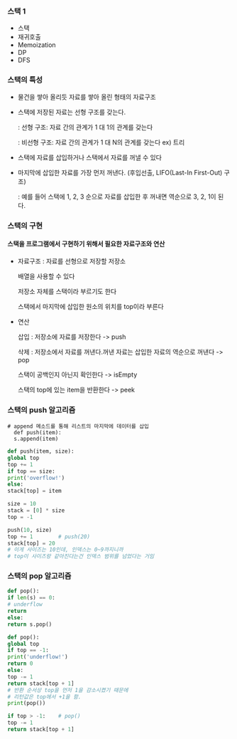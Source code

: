 ﻿### 스택 1
* 스택
* 재귀호출
* Memoization
* DP
* DFS

### 스택의 특성
* 물건을 쌓아 올리듯 자료를 쌓아 올린 형태의 자료구조
* 스택에 저장된 자료는 선형 구조를 갖는다.

  : 선형 구조: 자료 간의 관계가 1 대 1의 관계를 갖는다

  : 비선형 구조: 자료 간의 관계가 1 대 N의 관계를 갖는다 ex) 트리

* 스택에 자료를 삽입하거나 스택에서 자료를 꺼낼 수 있다
* 마지막에 삽입한 자료를 가장 먼저 꺼낸다. (후입선출, LIFO(Last-In First-Out) 구조)

  : 예를 들어 스택에 1, 2, 3 순으로 자료를 삽입한 후 꺼내면 역순으로 3, 2, 1이 된다.

### 스택의 구현
#### 스택을 프로그램에서 구현하기 위해서 필요한 자료구조와 연산
* 자료구조 : 자료를 선형으로 저장할 저장소

  배열을 사용할 수 있다

  저장소 자체를 스택이라 부르기도 한다

  스택에서 마지막에 삽입한 원소의 위치를 top이라 부른다

* 연산

  삽입 : 저장소에 자료를 저장한다 -> push

  삭제 : 저장소에서 자료를 꺼낸다.꺼낸 자료는 삽입한 자료의 역순으로 꺼낸다 -> pop
  
  스택이 공백인지 아닌지 확인한다 -> isEmpty

  스택의 top에 있는 item을 반환한다 -> peek

### 스택의 push 알고리즘
```
# append 메소드를 통해 리스트의 마지막에 데이터를 삽입
  def push(item):
  s.append(item)
```
```python
def push(item, size):
global top
top += 1
if top == size:
print('overflow!')
else:
stack[top] = item

size = 10
stack = [0] * size
top = -1

push(10, size)
top += 1        # push(20)
stack[top] = 20
# 이게 사이즈는 10인데, 인덱스는 0~9까지니까
# top이 사이즈랑 같아진다는건 인덱스 범위를 넘었다는 거임
```

### 스택의 pop 알고리즘
```python
def pop():
if len(s) == 0:
# underflow
return
else:
return s.pop()

def pop():
global top
if top == -1:
print('underflow!')
return 0
else:
top -= 1
return stack[top + 1]
# 반환 순서상 top을 먼저 1을 감소시켰기 때문에
# 리턴값은 top에서 +1을 함.
print(pop())

if top > -1:    # pop()
top -= 1
return stack[top + 1]
```